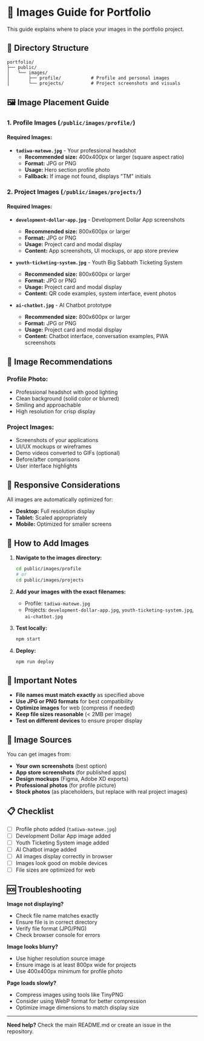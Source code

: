 # 📸 Images Guide for Portfolio

This guide explains where to place your images in the portfolio project.

## 📁 Directory Structure

```
portfolio/
├── public/
│   └── images/
│       ├── profile/           # Profile and personal images
│       └── projects/          # Project screenshots and visuals
```

## 🖼️ Image Placement Guide

### 1. Profile Images (`/public/images/profile/`)

#### Required Images:
- **`tadiwa-matewe.jpg`** - Your professional headshot
  - **Recommended size:** 400x400px or larger (square aspect ratio)
  - **Format:** JPG or PNG
  - **Usage:** Hero section profile photo
  - **Fallback:** If image not found, displays "TM" initials

### 2. Project Images (`/public/images/projects/`)

#### Required Images:
- **`development-dollar-app.jpg`** - Development Dollar App screenshots
  - **Recommended size:** 800x600px or larger
  - **Format:** JPG or PNG
  - **Usage:** Project card and modal display
  - **Content:** App screenshots, UI mockups, or app store preview

- **`youth-ticketing-system.jpg`** - Youth Big Sabbath Ticketing System
  - **Recommended size:** 800x600px or larger
  - **Format:** JPG or PNG
  - **Usage:** Project card and modal display
  - **Content:** QR code examples, system interface, event photos

- **`ai-chatbot.jpg`** - AI Chatbot prototype
  - **Recommended size:** 800x600px or larger
  - **Format:** JPG or PNG
  - **Usage:** Project card and modal display
  - **Content:** Chatbot interface, conversation examples, PWA screenshots

## 🎨 Image Recommendations

### Profile Photo:
- Professional headshot with good lighting
- Clean background (solid color or blurred)
- Smiling and approachable
- High resolution for crisp display

### Project Images:
- Screenshots of your applications
- UI/UX mockups or wireframes
- Demo videos converted to GIFs (optional)
- Before/after comparisons
- User interface highlights

## 📱 Responsive Considerations

All images are automatically optimized for:
- **Desktop:** Full resolution display
- **Tablet:** Scaled appropriately
- **Mobile:** Optimized for smaller screens

## 🔧 How to Add Images

1. **Navigate to the images directory:**
   ```bash
   cd public/images/profile
   # or
   cd public/images/projects
   ```

2. **Add your images with the exact filenames:**
   - Profile: `tadiwa-matewe.jpg`
   - Projects: `development-dollar-app.jpg`, `youth-ticketing-system.jpg`, `ai-chatbot.jpg`

3. **Test locally:**
   ```bash
   npm start
   ```

4. **Deploy:**
   ```bash
   npm run deploy
   ```

## 🚨 Important Notes

- **File names must match exactly** as specified above
- **Use JPG or PNG formats** for best compatibility
- **Optimize images** for web (compress if needed)
- **Keep file sizes reasonable** (< 2MB per image)
- **Test on different devices** to ensure proper display

## 🎯 Image Sources

You can get images from:
- **Your own screenshots** (best option)
- **App store screenshots** (for published apps)
- **Design mockups** (Figma, Adobe XD exports)
- **Professional photos** (for profile picture)
- **Stock photos** (as placeholders, but replace with real project images)

## 📋 Checklist

- [ ] Profile photo added (`tadiwa-matewe.jpg`)
- [ ] Development Dollar App image added
- [ ] Youth Ticketing System image added
- [ ] AI Chatbot image added
- [ ] All images display correctly in browser
- [ ] Images look good on mobile devices
- [ ] File sizes are optimized for web

## 🆘 Troubleshooting

**Image not displaying?**
- Check file name matches exactly
- Ensure file is in correct directory
- Verify file format (JPG/PNG)
- Check browser console for errors

**Image looks blurry?**
- Use higher resolution source image
- Ensure image is at least 800px wide for projects
- Use 400x400px minimum for profile photo

**Page loads slowly?**
- Compress images using tools like TinyPNG
- Consider using WebP format for better compression
- Optimize image dimensions to match display size

---

**Need help?** Check the main README.md or create an issue in the repository.
